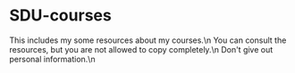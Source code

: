 # SDU-courses
This includes my some resources about my courses.\n
You can consult the resources, but you are not allowed to copy completely.\n
Don't give out personal information.\n
